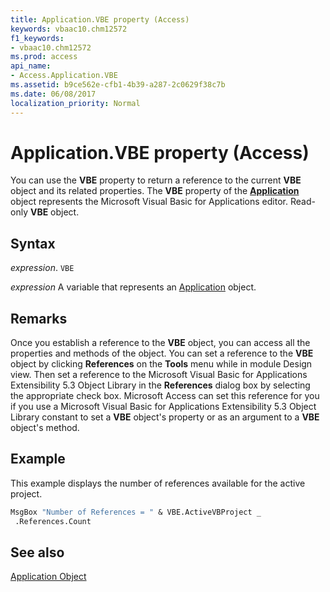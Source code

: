```yaml
---
title: Application.VBE property (Access)
keywords: vbaac10.chm12572
f1_keywords:
- vbaac10.chm12572
ms.prod: access
api_name:
- Access.Application.VBE
ms.assetid: b9ce562e-cfb1-4b39-a287-2c0629f38c7b
ms.date: 06/08/2017
localization_priority: Normal
---
```



# Application.VBE property (Access)

You can use the  **VBE** property to return a reference to the current **VBE** object and its related properties. The **VBE** property of the **[Application](Access.Application.md)** object represents the Microsoft Visual Basic for Applications editor. Read-only **VBE** object.


## Syntax

_expression_. `VBE`

_expression_ A variable that represents an [Application](Access.Application.md) object.


## Remarks

Once you establish a reference to the  **VBE** object, you can access all the properties and methods of the object. You can set a reference to the **VBE** object by clicking **References** on the **Tools** menu while in module Design view. Then set a reference to the Microsoft Visual Basic for Applications Extensibility 5.3 Object Library in the **References** dialog box by selecting the appropriate check box. Microsoft Access can set this reference for you if you use a Microsoft Visual Basic for Applications Extensibility 5.3 Object Library constant to set a **VBE** object's property or as an argument to a **VBE** object's method.


## Example

This example displays the number of references available for the active project.


```vb
MsgBox "Number of References = " & VBE.ActiveVBProject _ 
 .References.Count
```


## See also


[Application Object](Access.Application.md)

